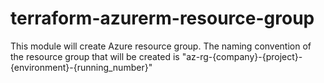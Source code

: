 # terraform-azurerm-resource-group
This module will create Azure resource group. 
The naming convention of the resource group that will be created is "az-rg-{company}-{project}-{environment}-{running_number}"